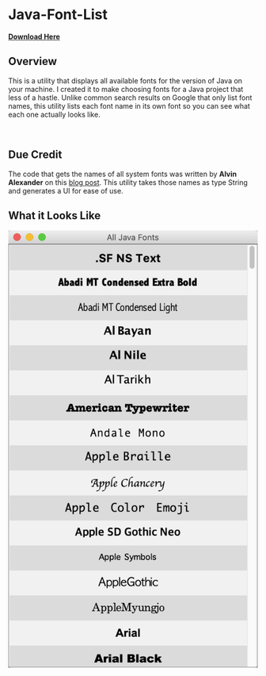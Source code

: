 # Java-Font-List

[**Download Here**](https://github.com/VictorSuciu/README-Assets/tree/master/Java-Font-List/Downloads)

## Overview

This is a utility that displays all available fonts for the version of 
Java on your machine. I created it to make choosing fonts for a Java project 
that  less of a hastle. Unlike common search results on Google that only 
list font names, this utility lists each font name in its own font so you can 
see what each one actually looks like.

<br>

## Due Credit

The code that gets the names of all system fonts was written by **Alvin Alexander** 
on this [blog post](https://alvinalexander.com/blog/post/jfc-swing/swing-faq-list-fonts-current-platform).
This utility takes those names as type String and generates a UI for ease of use.

## What it Looks Like

![alt text](https://github.com/VictorSuciu/README-Assets/blob/master/Java-Font-List/Images/UI-Screenshot.png)
